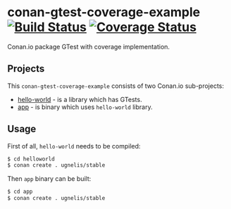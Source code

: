 # conan-gtest-coverage-example [![Build Status](https://travis-ci.org/ugnelis/conan-gtest-coverage-example.svg?branch=master)](https://travis-ci.org/ugnelis/conan-gtest-coverage-example) [![Coverage Status](https://coveralls.io/repos/github/ugnelis/conan-gtest-coverage-example/badge.svg?branch=master)](https://coveralls.io/github/ugnelis/conan-gtest-coverage-example?branch=master)
Conan.io package GTest with coverage implementation.

## Projects
This `conan-gtest-coverage-example` consists of two Conan.io sub-projects:
* [hello-world](helloworld) - is a library which has GTests.
* [app](app) - is binary which uses `hello-world` library.

## Usage
First of all, `hello-world` needs to be compiled:
```bash
$ cd helloworld
$ conan create . ugnelis/stable
```

Then `app` binary can be built:
```bash
$ cd app
$ conan create . ugnelis/stable
```
